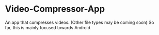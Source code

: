 # Video-Compressor-App
An app that compresses videos. (Other file types may be coming soon) So far, this is mainly focused towards Android.
